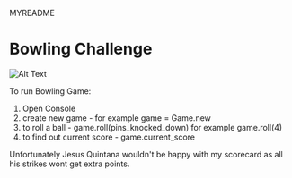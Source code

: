 MYREADME

Bowling Challenge
=================
![Alt Text](https://i.gifer.com/Tz9.gif)

To run Bowling Game:
1. Open Console
2. create new game - for example game = Game.new
3. to roll a ball - game.roll(pins_knocked_down) for example game.roll(4)
4. to find out current score - game.current_score

Unfortunately Jesus Quintana wouldn't be happy with my scorecard as all his strikes wont get extra points.
